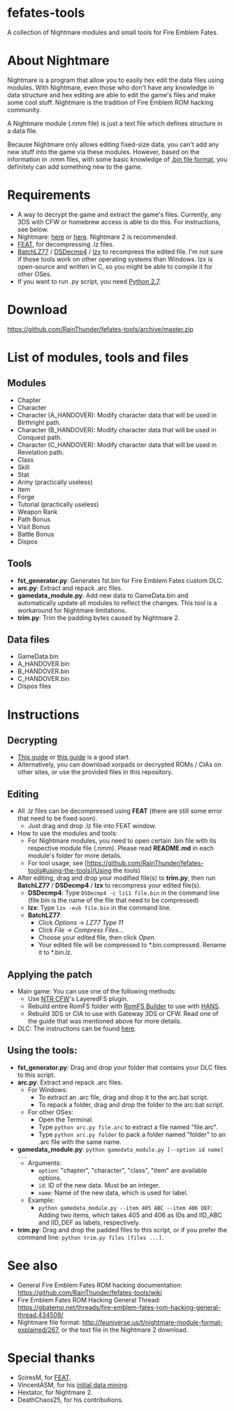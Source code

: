 # fefates-tools
A collection of Nightmare modules and small tools for Fire Emblem Fates.

# About Nightmare
Nightmare is a program that allow you to easily hex edit the data files using modules. With Nightmare, even those who don't have any knowledge in data structure and hex editing are able to edit the game's files and make some cool stuff. Nightmare is the tradition of Fire Emblem ROM hacking community.

A Nightmare module (.nmm file) is just a text file which defines structure in a data file.

Because Nightmare only allows editing fixed-size data, you can't add any new stuff into the game via these modules. However, based on the information in .nmm files, with some basic knowledge of [.bin file format](https://github.com/RainThunder/fefates-tools/wiki/BIN-(File-Format)), you definitely can add something new to the game.

# Requirements
* A way to decrypt the game and extract the game's files. Currently, any 3DS with CFW or homebrew access is able to do this. For instructions, see below.
* Nightmare: [here](http://serenesforest.net/forums/index.php?showtopic=26737) or [here](http://www.romhacking.net/utilities/610/). Nightmare 2 is recommended.
* [FEAT](https://github.com/SciresM/FEAT/releases), for decompressing .lz files.
* [BatchLZ77](http://filetrip.net/nds-downloads/utilities/download-batchlz77-1-3-f11736.html) / [DSDecmp4](http://www.romhacking.net/utilities/789/) / [lzx](http://www.romhacking.net/utilities/826/) to recompress the edited file. I'm not sure if those tools work on other operating systems than Windows. lzx is open-source and written in C, so you might be able to compile it for other OSes.
* If you want to run .py script, you need [Python 2.7](https://www.python.org/download).

# Download
https://github.com/RainThunder/fefates-tools/archive/master.zip

# List of modules, tools and files
## Modules
* Chapter
* Character
* Character (A_HANDOVER): Modify character data that will be used in Birthright path.
* Character (B_HANDOVER): Modify character data that will be used in Conquest path.
* Character (C_HANDOVER): Modify character data that will be used in Revelation path.
* Class
* Skill
* Stat
* Army (practically useless)
* Item
* Forge
* Tutorial (practically useless)
* Weapon Rank
* Path Bonus
* Visit Bonus
* Battle Bonus
* Dispos

## Tools
* **fst_generator.py**: Generates fst.bin for Fire Emblem Fates custom DLC.
* **arc.py**: Extract and repack .arc files.
* **gamedata_module.py**: Add new data to GameData.bin and automatically update all modules to reflect the changes. This tool is a workaround for Nightmare limitations.
* **trim.py**: Trim the padding bytes caused by Nightmare 2.

## Data files
* GameData.bin
* A_HANDOVER.bin
* B_HANDOVER.bin
* C_HANDOVER.bin
* Dispos files

# Instructions
## Decrypting
* [This guide](https://github.com/ihaveamac/3DS-rom-tools/wiki) or [this guide](http://gbatemp.net/threads/383055/) is a good start.
* Alternatively, you can download xorpads or decrypted ROMs / CIAs on other sites, or use the provided files in this repository.

## Editing
* All *.lz* files can be decompressed using **FEAT** (there are still some error that need to be fixed soon).
  * Just drag and drop .lz file into FEAT window.
* How to use the modules and tools:
  * For Nightmare modules, you need to open certain .bin file with its respective module file (.nmm). Please read **README.md** in each module's folder for more details.
  * For tool usage, see [https://github.com/RainThunder/fefates-tools#using-the-tools](Using the tools)
* After editing, drag and drop your modified file(s) to **trim.py**, then run **BatchLZ77** / **DSDecmp4** / **lzx** to recompress your edited file(s).
  * **DSDecmp4**: Type `DSDecmp4 -c lz11 file.bin` in the command line (file.bin is the name of the file that need to be compressed)
  * **lzx**: Type `lzx -evb file.bin` in the command line.
  * **BatchLZ77**:
    * Click *Options* -> *LZ77 Type 11*
    * Click *File* -> *Compress Files...*
    * Choose your edited file, then click *Open*.
    * Your edited file will be compressed to *.bin.compressed. Rename it to *.bin.lz.
  
## Applying the patch
* Main game: You can use one of the following methods:
  * Use [NTR CFW](https://github.com/44670/BootNTR/releases)'s LayeredFS plugin.
  * Rebuild entire RomFS folder with [RomFS Builder](https://github.com/SciresM/RomFS-Builder/releases) to use with [HANS](https://smealum.github.io/3ds).
  * Rebuild 3DS or CIA to use with Gateway 3DS or CFW. Read one of the guide that was mentioned above for more details.
* DLC: The instructions can be found [here](http://gbatemp.net/threads/397560/page-5#post-5906138).

## Using the tools:
* **fst_generator.py**: Drag and drop your folder that contains your DLC files to this script.
* **arc.py**: Extract and repack .arc files.
  * For Windows:
    * To extract an .arc file, drag and drop it to the arc.bat script.
    * To repack a folder, drag and drop the folder to the arc.bat script.
  * For other OSes:
    * Open the Terminal.
	* Type `python arc.py file.arc` to extract a file named "file.arc".
	* Type `python arc.py folder` to pack a folder named "folder" to an .arc file with the same name.
* **gamedata_module.py**: `python gamedata_module.py [--option id name] ...`
  * Arguments:
	* `option`: "chapter", "character", "class", "item" are available options.
	* `id`: ID of the new data. Must be an integer.
	* `name`: Name of the new data, which is used for label.
  * Example:
    * `python gamedata_module.py --item 405 ABC --item 406 DEF`: Adding two items, which takes 405 and 406 as IDs and IID_ABC and IID_DEF as labels, respectively.
* **trim.py**: Drag and drop the padded files to this script, or if you prefer the command line: `python trim.py files [files ...]`.

# See also
* General Fire Emblem Fates ROM hacking documentation: https://github.com/RainThunder/fefates-tools/wiki
* Fire Emblem Fates ROM Hacking General Thread: https://gbatemp.net/threads/fire-emblem-fates-rom-hacking-general-thread.434509/
* Nightmare file format: http://feuniverse.us/t/nightmare-module-format-explained/267, or the text file in the Nightmare 2 download.

# Special thanks
* SciresM, for [FEAT](https://github.com/SciresM/FEAT).
* VincentASM, for his [initial data mining](http://serenesforest.net/fire-emblem-fates).
* Hextator, for Nightmare 2.
* DeathChaos25, for his contributions.

